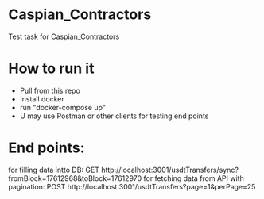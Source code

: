 # Caspian_Contractors
Test task for Caspian_Contractors

# How to run it
- Pull from this repo
- Install docker
- run "docker-compose up"
- U may use Postman or other clients for testing end points

# End points:
for filling data intto DB: 
GET http://localhost:3001/usdtTransfers/sync?fromBlock=17612968&toBlock=17612970 
for fetching data from API with pagination:
POST http://localhost:3001/usdtTransfers?page=1&perPage=25


